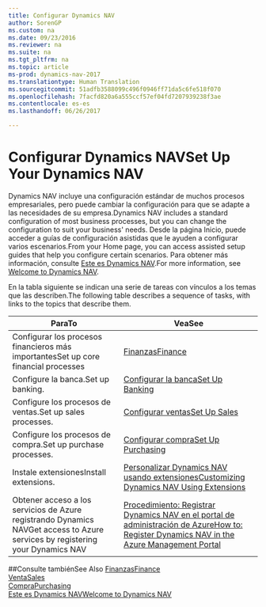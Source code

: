 ```yaml
---
title: Configurar Dynamics NAV
author: SorenGP
ms.custom: na
ms.date: 09/23/2016
ms.reviewer: na
ms.suite: na
ms.tgt_pltfrm: na
ms.topic: article
ms-prod: dynamics-nav-2017
ms.translationtype: Human Translation
ms.sourcegitcommit: 51adfb3588099c496f0946ff71da5c6fe518f070
ms.openlocfilehash: 7facfd820a6a555ccf57ef04fd7207939238f3ae
ms.contentlocale: es-es
ms.lasthandoff: 06/26/2017

---
```


# <a name="set-up-your-dynamics-nav"></a><span data-ttu-id="96cd5-102">Configurar Dynamics NAV</span><span class="sxs-lookup"><span data-stu-id="96cd5-102">Set Up Your Dynamics NAV</span></span>
<span data-ttu-id="96cd5-103">Dynamics NAV incluye una configuración estándar de muchos procesos empresariales, pero puede cambiar la configuración para que se adapte a las necesidades de su empresa.</span><span class="sxs-lookup"><span data-stu-id="96cd5-103">Dynamics NAV includes a standard configuration of most business processes, but you can change the configuration to suit your business' needs.</span></span>
<span data-ttu-id="96cd5-104">Desde la página Inicio, puede acceder a guías de configuración asistidas que le ayuden a configurar varios escenarios.</span><span class="sxs-lookup"><span data-stu-id="96cd5-104">From your Home page, you can access assisted setup guides that help you configure certain scenarios.</span></span> <span data-ttu-id="96cd5-105">Para obtener más información, consulte [Este es Dynamics NAV](across-get-started.md).</span><span class="sxs-lookup"><span data-stu-id="96cd5-105">For more information, see [Welcome to Dynamics NAV](across-get-started.md).</span></span>  

<span data-ttu-id="96cd5-106">En la tabla siguiente se indican una serie de tareas con vínculos a los temas que las describen.</span><span class="sxs-lookup"><span data-stu-id="96cd5-106">The following table describes a sequence of tasks, with links to the topics that describe them.</span></span>

| <span data-ttu-id="96cd5-107">Para</span><span class="sxs-lookup"><span data-stu-id="96cd5-107">To</span></span>                                                                  | <span data-ttu-id="96cd5-108">Vea</span><span class="sxs-lookup"><span data-stu-id="96cd5-108">See</span></span>                      |
|---------------------------------------------------------------------|--------------------------|
|<span data-ttu-id="96cd5-109">Configurar los procesos financieros más importantes</span><span class="sxs-lookup"><span data-stu-id="96cd5-109">Set up core financial processes</span></span>|[<span data-ttu-id="96cd5-110">Finanzas</span><span class="sxs-lookup"><span data-stu-id="96cd5-110">Finance</span></span>](finance-setup-setup-finance-setup.md)|
|<span data-ttu-id="96cd5-111">Configure la banca.</span><span class="sxs-lookup"><span data-stu-id="96cd5-111">Set up banking.</span></span>|[<span data-ttu-id="96cd5-112">Configurar la banca</span><span class="sxs-lookup"><span data-stu-id="96cd5-112">Set Up Banking</span></span>](bank-setup-banking.md)|
|<span data-ttu-id="96cd5-113">Configure los procesos de ventas.</span><span class="sxs-lookup"><span data-stu-id="96cd5-113">Set up sales processes.</span></span>|[<span data-ttu-id="96cd5-114">Configurar ventas</span><span class="sxs-lookup"><span data-stu-id="96cd5-114">Set Up Sales</span></span>](sales-setup-sales.md)|
|<span data-ttu-id="96cd5-115">Configure los procesos de compra.</span><span class="sxs-lookup"><span data-stu-id="96cd5-115">Set up purchase processes.</span></span>|[<span data-ttu-id="96cd5-116">Configurar compra</span><span class="sxs-lookup"><span data-stu-id="96cd5-116">Set Up Purchasing</span></span>](purchasing-setup-purchasing.md)|
|<span data-ttu-id="96cd5-117">Instale extensiones</span><span class="sxs-lookup"><span data-stu-id="96cd5-117">Install extensions.</span></span>|[<span data-ttu-id="96cd5-118">Personalizar Dynamics NAV usando extensiones</span><span class="sxs-lookup"><span data-stu-id="96cd5-118">Customizing Dynamics NAV Using Extensions</span></span>](ui-extensions.md)|
|<span data-ttu-id="96cd5-119">Obtener acceso a los servicios de Azure registrando Dynamics NAV</span><span class="sxs-lookup"><span data-stu-id="96cd5-119">Get access to Azure services by registering your Dynamics NAV</span></span>|[<span data-ttu-id="96cd5-120">Procedimiento: Registrar Dynamics NAV en el portal de administración de Azure</span><span class="sxs-lookup"><span data-stu-id="96cd5-120">How to: Register Dynamics NAV in the Azure Management Portal</span></span>](ui-how-register-dynamics-nav-azure.md)|

##<a name="see-also"></a><span data-ttu-id="96cd5-121">Consulte también</span><span class="sxs-lookup"><span data-stu-id="96cd5-121">See Also</span></span>
[<span data-ttu-id="96cd5-122">Finanzas</span><span class="sxs-lookup"><span data-stu-id="96cd5-122">Finance</span></span>](finance-setup.md)  
[<span data-ttu-id="96cd5-123">Venta</span><span class="sxs-lookup"><span data-stu-id="96cd5-123">Sales</span></span>](sales-manage-sales.md)  
[<span data-ttu-id="96cd5-124">Compra</span><span class="sxs-lookup"><span data-stu-id="96cd5-124">Purchasing</span></span>](purchasing-manage-purchasing.md)  
[<span data-ttu-id="96cd5-125">Este es Dynamics NAV</span><span class="sxs-lookup"><span data-stu-id="96cd5-125">Welcome to Dynamics NAV</span></span>](across-get-started.md)  


